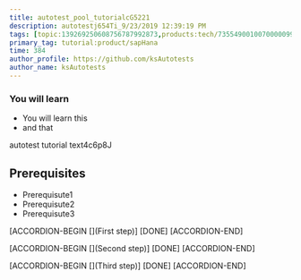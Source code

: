 ```yaml
---
title: autotest_pool_tutorialcG5221
description: autotestj654Ti_9/23/2019 12:39:19 PM
tags: [topic:139269250608756787992873,products:tech/73554900100700000996,tutorial:experience/advanced]
primary_tag: tutorial:product/sapHana
time: 384
author_profile: https://github.com/ksAutotests
author_name: ksAutotests
---
```

### You will learn
- You will learn this
- and that

autotest tutorial text4c6p8J

## Prerequisites
- Prerequisute1
- Prerequisute2
- Prerequisute3

[ACCORDION-BEGIN [](First step)]
[DONE]
[ACCORDION-END]

[ACCORDION-BEGIN [](Second step)]
[DONE]
[ACCORDION-END]

[ACCORDION-BEGIN [](Third step)]
[DONE]
[ACCORDION-END]

